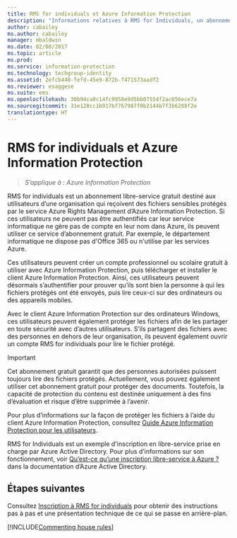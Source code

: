 ```yaml
---
title: RMS for individuals et Azure Information Protection
description: "Informations relatives à RMS for Individuals, un abonnement libre-service gratuit destiné aux utilisateurs d’une organisation qui reçoivent des fichiers sensibles protégés par le service Azure Rights Management, mais qui ne peuvent pas s’authentifier, car leur service informatique ne gère pas de compte en leur nom dans Azure."
author: cabailey
ms.author: cabailey
manager: mbaldwin
ms.date: 02/08/2017
ms.topic: article
ms.prod: 
ms.service: information-protection
ms.technology: techgroup-identity
ms.assetid: 2efcb440-fefd-45e9-872b-f471573aadf2
ms.reviewer: esaggese
ms.suite: ems
ms.openlocfilehash: 30b94ca0c14fc9958e9d5bb07554f2ac656ece7a
ms.sourcegitcommit: 31e128cc1b917bf767987f0b2144b7f3b6288f2e
translationtype: HT
---
```

# <a name="rms-for-individuals-and-azure-information-protection"></a>RMS for individuals et Azure Information Protection

>*S’applique à : Azure Information Protection*

RMS for individuals est un abonnement libre-service gratuit destiné aux utilisateurs d’une organisation qui reçoivent des fichiers sensibles protégés par le service Azure Rights Management d’Azure Information Protection. Si ces utilisateurs ne peuvent pas être authentifiés car leur service informatique ne gère pas de compte en leur nom dans Azure, ils peuvent utiliser ce service d’abonnement gratuit. Par exemple, le département informatique ne dispose pas d'Office 365 ou n'utilise par les services Azure.

Ces utilisateurs peuvent créer un compte professionnel ou scolaire gratuit à utiliser avec Azure Information Protection, puis télécharger et installer le client Azure Information Protection. Ainsi, ces utilisateurs peuvent désormais s’authentifier pour prouver qu’ils sont bien la personne à qui les fichiers protégés ont été envoyés, puis lire ceux-ci sur des ordinateurs ou des appareils mobiles.

Avec le client Azure Information Protection sur des ordinateurs Windows, ces utilisateurs peuvent également protéger les fichiers afin de les partager en toute sécurité avec d’autres utilisateurs. S’ils partagent des fichiers avec des personnes en dehors de leur organisation, ils peuvent également ouvrir un compte RMS for individuals pour lire le fichier protégé.

> [!IMPORTANT]
> Cet abonnement gratuit garantit que des personnes autorisées puissent toujours lire des fichiers protégés. Actuellement, vous pouvez également utiliser cet abonnement gratuit pour protéger des documents. Toutefois, la capacité de protection du contenu est destinée uniquement à des fins d’évaluation et risque d’être supprimée à l’avenir. 

Pour plus d’informations sur la façon de protéger les fichiers à l’aide du client Azure Information Protection, consultez [Guide Azure Information Protection pour les utilisateurs](../rms-client/client-user-guide.md).

RMS for Individuals est un exemple d'inscription en libre-service prise en charge par Azure Active Directory. Pour plus d’informations sur son fonctionnement, voir [Qu’est-ce qu’une inscription libre-service à Azure ?](/active-directory/active-directory-self-service-signup) dans la documentation d’Azure Active Directory. 

## <a name="next-steps"></a>Étapes suivantes
Consultez [Inscription à RMS for individuals](rms-for-individuals-user-sign-up.md) pour obtenir des instructions pas à pas et une présentation technique de ce qui se passe en arrière-plan. 

[!INCLUDE[Commenting house rules](../includes/houserules.md)]
